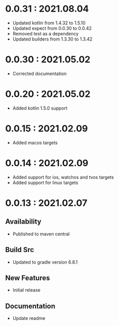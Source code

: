# 0.0.31 : 2021.08.04

- Updated kotlin from 1.4.32 to 1.5.10
- Updated expect from 0.0.30 to 0.0.42
- Removed test as a dependency
- Updated builders from 1.3.30 to 1.3.42

# 0.0.30 : 2021.05.02

- Corrected documentation

# 0.0.20 : 2021.05.02

- Added kotlin 1.5.0 support

# 0.0.15 : 2021.02.09

- Added macos targets

# 0.0.14 : 2021.02.09

- Added support for ios, watchos and tvos targets
- Added support for linux targets

# 0.0.13 : 2021.02.07

## Availability

- Published to maven central

## Build Src

- Updated to gradle version 6.8.1

## New Features

- Initial release

## Documentation

- Update readme